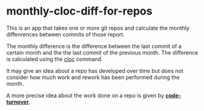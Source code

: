 # monthly-cloc-diff-for-repos
This is an app that takes one or more git repos and calculate the monthly diffenrences between commits of those report.

The monthly difference is the difference between the last commit of a certain month and the the last commit of the previous month. The difference is calculated using the [cloc](https://github.com/AlDanial/cloc) command.

It may give an idea about a repo has developed over time but does not consider how much work and rework has been performed during the month.

A more precise idea about the work done on a repo is given by [**code-turnover**](../code-turnover-for-repos/README.md).